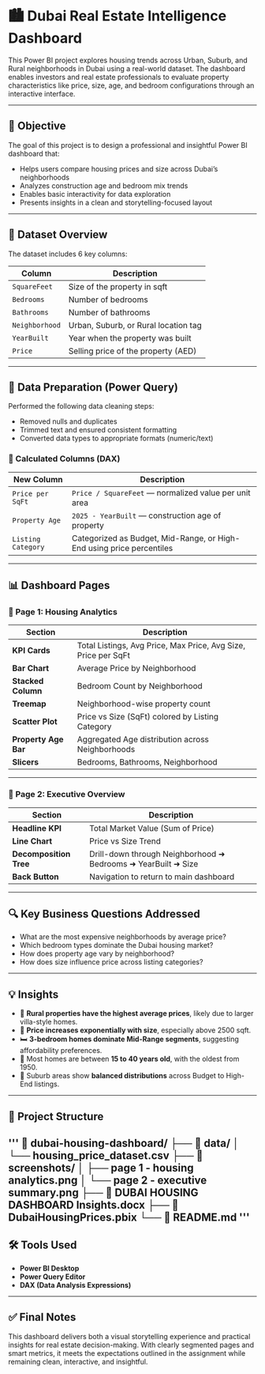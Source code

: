 # 🏙️ Dubai Real Estate Intelligence Dashboard

This Power BI project explores housing trends across Urban, Suburb, and Rural neighborhoods in Dubai using a real-world dataset. The dashboard enables investors and real estate professionals to evaluate property characteristics like price, size, age, and bedroom configurations through an interactive interface.

---

## 🎯 Objective

The goal of this project is to design a professional and insightful Power BI dashboard that:

- Helps users compare housing prices and size across Dubai’s neighborhoods
- Analyzes construction age and bedroom mix trends
- Enables basic interactivity for data exploration
- Presents insights in a clean and storytelling-focused layout

---

## 🧾 Dataset Overview

The dataset includes 6 key columns:

| Column         | Description                            |
|----------------|----------------------------------------|
| `SquareFeet`   | Size of the property in sqft           |
| `Bedrooms`     | Number of bedrooms                     |
| `Bathrooms`    | Number of bathrooms                    |
| `Neighborhood` | Urban, Suburb, or Rural location tag   |
| `YearBuilt`    | Year when the property was built       |
| `Price`        | Selling price of the property (AED)    |

---

## 🔧 Data Preparation (Power Query)

Performed the following data cleaning steps:

- Removed nulls and duplicates
- Trimmed text and ensured consistent formatting
- Converted data types to appropriate formats (numeric/text)

### 🧠 Calculated Columns (DAX)

| New Column          | Description                                               |
|---------------------|-----------------------------------------------------------|
| `Price per SqFt`    | `Price / SquareFeet` — normalized value per unit area     |
| `Property Age`      | `2025 - YearBuilt` — construction age of property         |
| `Listing Category`  | Categorized as Budget, Mid-Range, or High-End using price percentiles |

---

## 📊 Dashboard Pages

### 📌 Page 1: Housing Analytics

| Section           | Description |
|-------------------|-------------|
| **KPI Cards**     | Total Listings, Avg Price, Max Price, Avg Size, Price per SqFt |
| **Bar Chart**     | Average Price by Neighborhood |
| **Stacked Column**| Bedroom Count by Neighborhood |
| **Treemap**       | Neighborhood-wise property count |
| **Scatter Plot**  | Price vs Size (SqFt) colored by Listing Category |
| **Property Age Bar** | Aggregated Age distribution across Neighborhoods |
| **Slicers**       | Bedrooms, Bathrooms, Neighborhood |


---

### 📌 Page 2: Executive Overview

| Section               | Description |
|------------------------|-------------|
| **Headline KPI**       | Total Market Value (Sum of Price) |
| **Line Chart**         | Price vs Size Trend |
| **Decomposition Tree** | Drill-down through Neighborhood ➜ Bedrooms ➜ YearBuilt ➜ Size |
| **Back Button**        | Navigation to return to main dashboard |


---

## 🔍 Key Business Questions Addressed

- What are the most expensive neighborhoods by average price?
- Which bedroom types dominate the Dubai housing market?
- How does property age vary by neighborhood?
- How does size influence price across listing categories?

---

## 💡 Insights

- 🏡 **Rural properties have the highest average prices**, likely due to larger villa-style homes.
- 📏 **Price increases exponentially with size**, especially above 2500 sqft.
- 🛏 **3-bedroom homes dominate Mid-Range segments**, suggesting affordability preferences.
- 🧱 Most homes are between **15 to 40 years old**, with the oldest from 1950.
- 📍 Suburb areas show **balanced distributions** across Budget to High-End listings.

---

## 📁 Project Structure
'''
📁 dubai-housing-dashboard/
├── 📁 data/
│ └── housing_price_dataset.csv
├── 📁 screenshots/
│ ├── page 1 - housing analytics.png
│ └── page 2 - executive summary.png
├── 📄 DUBAI HOUSING DASHBOARD Insights.docx
├── 📄 DubaiHousingPrices.pbix
└── 📄 README.md
'''
---

## 🛠 Tools Used

- **Power BI Desktop**
- **Power Query Editor**
- **DAX (Data Analysis Expressions)**

---

## ✅ Final Notes

This dashboard delivers both a visual storytelling experience and practical insights for real estate decision-making. With clearly segmented pages and smart metrics, it meets the expectations outlined in the assignment while remaining clean, interactive, and insightful.
